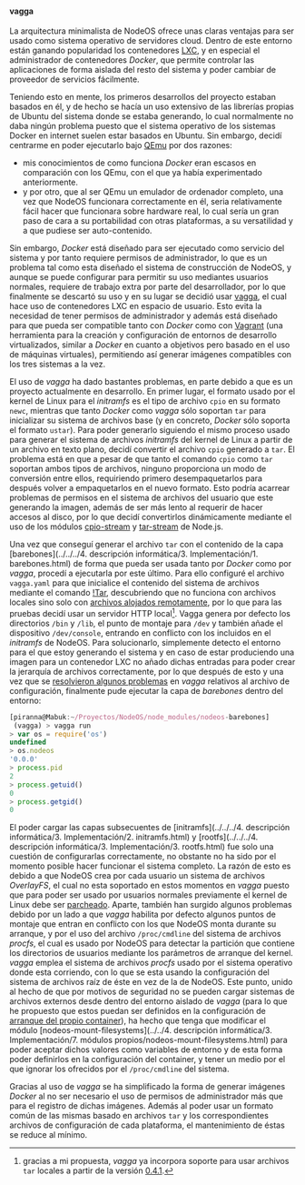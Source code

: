 #### vagga

La arquitectura minimalista de NodeOS ofrece unas claras ventajas para ser usado
como sistema operativo de servidores cloud. Dentro de este entorno están ganando
popularidad los contenedores [LXC](https://linuxcontainers.org), y en especial
el administrador de contenedores *Docker*, que permite controlar las aplicaciones
de forma aislada del resto del sistema y poder cambiar de proveedor de servicios
fácilmente.

Teniendo esto en mente, los primeros desarrollos del proyecto estaban basados en
él, y de hecho se hacía un uso extensivo de las librerías propias de Ubuntu del
sistema donde se estaba generando, lo cual normalmente no daba ningún problema
puesto que el sistema operativo de los sistemas Docker en internet suelen estar
basados en Ubuntu. Sin embargo, decidí centrarme en poder ejecutarlo bajo
[QEmu](http://qemu.org) por dos razones:

* mis conocimientos de como funciona *Docker* eran escasos en comparación con
  los QEmu, con el que ya había experimentado anteriormente.
* y por otro, que al ser QEmu un emulador de ordenador completo, una vez que
  NodeOS funcionara correctamente en él, seria relativamente fácil hacer que
  funcionara sobre hardware real, lo cual sería un gran paso de cara a su
  portabilidad con otras plataformas, a su versatilidad y a que pudiese ser
  auto-contenido.

Sin embargo, *Docker* está diseñado para ser ejecutado como servicio del sistema
y por tanto requiere permisos de administrador, lo que es un problema tal como
esta diseñado el sistema de construcción de NodeOS, y aunque se puede configurar
para permitir su uso mediantes usuarios normales, requiere de trabajo extra por
parte del desarrollador, por lo que finalmente se descartó su uso y en su lugar
se decidió usar [vagga](https://github.com/tailhook/vagga), el cual hace uso de
contenedores LXC en espacio de usuario. Esto evita la necesidad de tener
permisos de administrador y además está diseñado para que pueda ser compatible
tanto con *Docker* como con [Vagrant](https://www.vagrantup.com) (una
herramienta para la creación y configuración de entornos de desarrollo
virtualizados, similar a *Docker* en cuanto a objetivos pero basado en el uso de
máquinas virtuales), permitiendo así generar imágenes compatibles con los tres
sistemas a la vez.

El uso de *vagga* ha dado bastantes problemas, en parte debido a que es un
proyecto actualmente en desarrollo. En primer lugar, el formato usado por el
kernel de Linux para el *initramfs* es el tipo de archivo `cpio` en su formato
`newc`, mientras que tanto *Docker* como *vagga* sólo soportan `tar` para
inicializar su sistema de archivos base (y en concreto, *Docker* sólo soporta el
formato `ustar`). Para poder generarlo siguiendo el mismo proceso usado para
generar el sistema de archivos *initramfs* del kernel de Linux a partir de un
archivo en texto plano, decidí convertir el archivo `cpio` generado a `tar`. El
problema está en que a pesar de que tanto el comando `cpio` como `tar` soportan
ambos tipos de archivos, ninguno proporciona un modo de conversión entre ellos,
requiriendo primero desempaquetarlos para después volver a empaquetarlos en el
nuevo formato. Esto podría acarrear problemas de permisos en el sistema de
archivos del usuario que este generando la imagen, además de ser más lento al
requerir de hacer accesos al disco, por lo que decidí convertirlos dinámicamente
mediante el uso de los módulos [cpio-stream](cpio-stream.html) y
[tar-stream](tar-stream.html) de Node.js.

Una vez que conseguí generar el archivo `tar` con el contenido de la capa
[barebones](../../../4. descripción informática/3. Implementación/1. barebones.html)
de forma que pueda ser usada tanto por *Docker* como por *vagga*, procedí a
ejecutarla por este último. Para ello configuré el archivo `vagga.yaml` para que
inicialice el contenido del sistema de archivos mediante el comando
[!Tar](http://vagga.readthedocs.org/en/latest/build_commands.html#generic-installers),
descubriendo que no funciona con archivos locales sino solo con
[archivos alojados remotamente](https://github.com/tailhook/vagga/issues/81),
por lo que para las pruebas decidí usar un servidor HTTP local[^1]. Vagga genera
por defecto los directorios `/bin` y `/lib`, el punto de montaje para `/dev` y
también añade el dispositivo `/dev/console`, entrando en conflicto con los
incluidos en el *initramfs* de NodeOS. Para solucionarlo, simplemente detecto el
entorno para el que estoy generando el sistema y en caso de estar produciendo
una imagen para un contenedor LXC no añado dichas entradas para poder crear la
jerarquía de archivos correctamente, por lo que después de esto y una vez que se
[resolvieron algunos problemas](https://github.com/tailhook/vagga/issues/85) en
*vagga* relativos al archivo de configuración, finalmente pude ejecutar la capa
de *barebones* dentro del entorno:

```Javascript
[piranna@Mabuk:~/Proyectos/NodeOS/node_modules/nodeos-barebones]
 (vagga) > vagga run
> var os = require('os')
undefined
> os.nodeos
'0.0.0'
> process.pid
2
> process.getuid()
0
> process.getgid()
0
```

El poder cargar las capas subsecuentes de
[initramfs](../../../4. descripción informática/3. Implementación/2. initramfs.html) y
[rootfs](../../../4. descripción informática/3. Implementación/3. rootfs.html)
fue solo una cuestión de configurarlas correctamente, no obstante no ha sido por
el momento posible hacer funcionar el sistema completo. La razón de esto es
debido a que NodeOS crea por cada usuario un sistema de archivos *OverlayFS*, el
cual no esta soportado en estos momentos en *vagga* puesto que para poder ser
usado por usuarios normales previamente el kernel de Linux debe ser
[parcheado](https://github.com/tailhook/vagga/issues/101#issuecomment-150922680).
Aparte, también han surgido algunos problemas debido por un lado a que *vagga*
habilita por defecto algunos puntos de montaje que entran en conflicto con los
que NodeOS monta durante su arranque, y por el uso del archivo `/proc/cmdline`
del sistema de archivos *procfs*, el cual es usado por NodeOS para detectar la
partición que contiene los directorios de usuarios mediante los parámetros de
arranque del kernel. *vagga* emplea el sistema de archivos *procfs* usado por el
sistema operativo donde esta corriendo, con lo que se esta usando la
configuración del sistema de archivos raíz de éste en vez de la de NodeOS. Este
punto, unido al hecho de que por motivos de seguridad no se pueden cargar
sistemas de archivos externos desde dentro del entorno aislado de *vagga* (para
lo que he propuesto que estos puedan ser definidos en la configuración de
[arranque del propio container](https://github.com/tailhook/vagga/issues/103)),
ha hecho que tenga que modificar el módulo
[nodeos-mount-filesystems](../../4. descripción informática/3. Implementación/7. módulos propios/nodeos-mount-filesystems.html)
para poder aceptar dichos valores como variables de entorno y de esta forma
poder definirlos en la configuración del container, y tener un medio por el que
ignorar los ofrecidos por el `/proc/cmdline` del sistema.

Gracias al uso de *vagga* se ha simplificado la forma de generar imágenes
*Docker* al no ser necesario el uso de permisos de administrador más que para el
registro de dichas imágenes. Además al poder usar un formato común de las mismas
basado en archivos `tar` y los correspondientes archivos de configuración de
cada plataforma, el mantenimiento de éstas se reduce al mínimo.


[^1]: gracias a mi propuesta, *vagga* ya incorpora soporte para usar archivos `tar` locales a partir de la versión [0.4.1](https://github.com/tailhook/vagga/issues/81#issuecomment-147208077).
